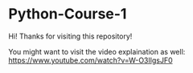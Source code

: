 # Python-Course-1

Hi!
Thanks for visiting this repository!

You might want to visit the video explaination as well: https://www.youtube.com/watch?v=W-O3IlgsJF0
